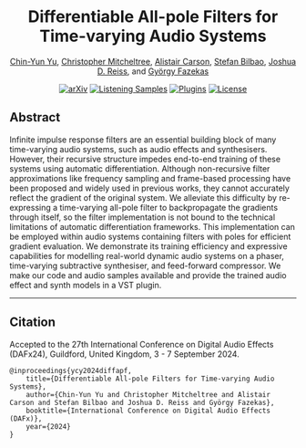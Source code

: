 <div align="center">
<h1>Differentiable All-pole Filters for Time-varying Audio Systems</h1>

<p>
    <a href="https://yoyololicon.github.io/" target=”_blank”>Chin-Yun Yu</a>,
    <a href="https://christhetr.ee/" target=”_blank”>Christopher Mitcheltree</a>,
    <a href="https://www.linkedin.com/in/alistair-carson-a6178919a/" target=”_blank”>Alistair Carson</a>,
    <a href="https://www.acoustics.ed.ac.uk/group-members/dr-stefan-bilbao/" target=”_blank”>Stefan Bilbao</a>,
    <a href="https://www.eecs.qmul.ac.uk/~josh/" target=”_blank”>Joshua D. Reiss</a>, and
    <a href="https://www.eecs.qmul.ac.uk/~gyorgyf/about.html" target=”_blank”>György Fazekas</a>
</p>

[![arXiv](https://img.shields.io/badge/arXiv-2404.07970-b31b1b.svg)](https://arxiv.org/abs/2404.07970)
[![Listening Samples](https://img.shields.io/badge/%F0%9F%94%8A%F0%9F%8E%B6-Listening_Samples-blue)](https://diffapf.github.io/web/)
[![Plugins](https://img.shields.io/badge/neutone-Plugins-blue)](https://diffapf.github.io/web/index.html#plugins)
[![License](https://img.shields.io/badge/License-MPL%202.0-orange)](https://www.mozilla.org/en-US/MPL/2.0/FAQ/)
</div>

<h2>Abstract</h2>
<p>
Infinite impulse response filters are an essential building block of many time-varying audio systems, such as audio effects and synthesisers.
However, their recursive structure impedes end-to-end training of these systems using automatic differentiation.
Although non-recursive filter approximations like frequency sampling and frame-based processing have been proposed and widely used in previous works, they cannot accurately reflect the gradient of the original system.
We alleviate this difficulty by re-expressing a time-varying all-pole filter to backpropagate the gradients through itself, so the filter implementation is not bound to the technical limitations of automatic differentiation frameworks.
This implementation can be employed within audio systems containing filters with poles for efficient gradient evaluation.
We demonstrate its training efficiency and expressive capabilities for modelling real-world dynamic audio systems on a phaser, time-varying subtractive synthesiser, and feed-forward compressor.
We make our code and audio samples available and provide the trained audio effect and synth models in a VST plugin.
</p>

<hr>
<h2>Citation</h2>

Accepted to the 27th International Conference on Digital Audio Effects (DAFx24), Guildford, United Kingdom, 3 - 7 September 2024.

<pre><code>@inproceedings{ycy2024diffapf,
    title={Differentiable All-pole Filters for Time-varying Audio Systems},
    author={Chin-Yun Yu and Christopher Mitcheltree and Alistair Carson and Stefan Bilbao and Joshua D. Reiss and György Fazekas},
    booktitle={International Conference on Digital Audio Effects (DAFx)},
    year={2024}
}
</code></pre>
